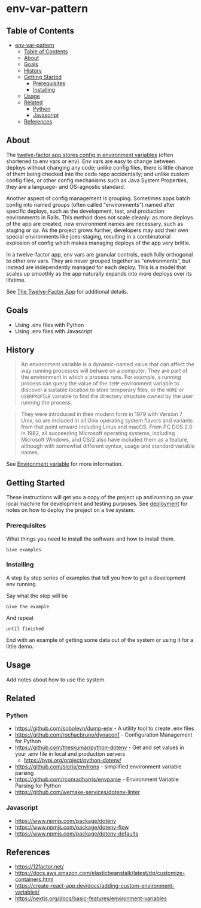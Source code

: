 # env-var-pattern

## Table of Contents

- [env-var-pattern](#env-var-pattern)
  - [Table of Contents](#table-of-contents)
  - [About](#about)
  - [Goals](#goals)
  - [History](#history)
  - [Getting Started](#getting-started)
    - [Prerequisites](#prerequisites)
    - [Installing](#installing)
  - [Usage](#usage)
  - [Related](#related)
    - [Python](#python)
    - [Javascript](#javascript)
  - [References](#references)

## About

The [twelve-factor app stores config in environment
variables](https://12factor.net/config) (often shortened to env vars or env).
Env vars are easy to change between deploys without changing any code; unlike
config files, there is little chance of them being checked into the code repo
accidentally; and unlike custom config files, or other config mechanisms such as
Java System Properties, they are a language- and OS-agnostic standard.

Another aspect of config management is grouping. Sometimes apps batch config
into named groups (often called "environments") named after specific deploys, 
such as the development, test, and production environments in Rails. This method
does not scale cleanly: as more deploys of the app are created, new environment
names are necessary, such as staging or qa. As the project grows further, 
developers may add their own special environments like joes-staging, resulting
in a combinatorial explosion of config which makes managing deploys of the app
very brittle.

In a twelve-factor app, env vars are granular controls, each fully orthogonal to
other env vars. They are never grouped together as "environments", but instead
are independently managed for each deploy. This is a model that scales up
smoothly as the app naturally expands into more deploys over its lifetime.

See [The Twelve-Factor App](https://12factor.net/) for additional details.

## Goals

- Using .env files with Python
- Using .env files with Javascript

## History

> An environment variable is a dynamic-named value that can affect the way running
> processes will behave on a computer. They are part of the environment in which a
> process runs. For example, a running process can query the value of the `TEMP`
> environment variable to discover a suitable location to store temporary files,
> or the `HOME` or `USERPROFILE` variable to find the directory structure owned by the
> user running the process.

> They were introduced in their modern form in 1979 with Version 7 Unix, so are
> included in all Unix operating system flavors and variants from that point
> onward including Linux and macOS. From PC DOS 2.0 in 1982, all succeeding
> Microsoft operating systems, including Microsoft Windows, and OS/2 also have
> included them as a feature, although with somewhat different syntax, usage and
> standard variable names.

See [Environment variable](https://en.wikipedia.org/wiki/Environment_variable) for
more information.

## Getting Started

These instructions will get you a copy of the project up and running on your
local machine for development and testing purposes. See
[deployment](#deployment) for notes on how to deploy the project on a live
system.

### Prerequisites

What things you need to install the software and how to install them.

``` 
Give examples
```

### Installing

A step by step series of examples that tell you how to get a development env
running.

Say what the step will be

``` 
Give the example
```

And repeat

``` 
until finished
```

End with an example of getting some data out of the system or using it for a
little demo.

## Usage

Add notes about how to use the system.

## Related

### Python

- https://github.com/sobolevn/dump-env - A utility tool to create .env files
- https://github.com/rochacbruno/dynaconf - Configuration Management for Python
- https://github.com/theskumar/python-dotenv - Get and set values in your .env file in local and production servers
  - https://pypi.org/project/python-dotenv/
- https://github.com/sloria/environs - simplified environment variable parsing
- https://github.com/rconradharris/envparse - Environment Variable Parsing for Python
- https://github.com/wemake-services/dotenv-linter

### Javascript

- https://www.npmjs.com/package/dotenv
- https://www.npmjs.com/package/dotenv-flow
- https://www.npmjs.com/package/dotenv-defaults

## References

- https://12factor.net/
- https://docs.aws.amazon.com/elasticbeanstalk/latest/dg/customize-containers.html
- https://create-react-app.dev/docs/adding-custom-environment-variables/
- https://nextjs.org/docs/basic-features/environment-variables
